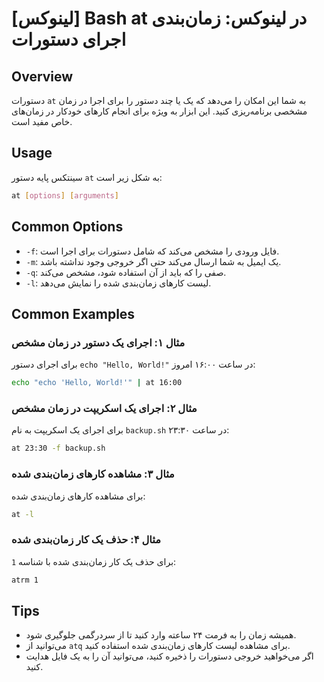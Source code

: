 # [لینوکس] Bash at در لینوکس: زمان‌بندی اجرای دستورات

## Overview
دستورات `at` به شما این امکان را می‌دهد که یک یا چند دستور را برای اجرا در زمان مشخصی برنامه‌ریزی کنید. این ابزار به ویژه برای انجام کارهای خودکار در زمان‌های خاص مفید است.

## Usage
سینتکس پایه دستور `at` به شکل زیر است:

```bash
at [options] [arguments]
```

## Common Options
- `-f`: فایل ورودی را مشخص می‌کند که شامل دستورات برای اجرا است.
- `-m`: یک ایمیل به شما ارسال می‌کند حتی اگر خروجی وجود نداشته باشد.
- `-q`: صفی را که باید از آن استفاده شود، مشخص می‌کند.
- `-l`: لیست کارهای زمان‌بندی شده را نمایش می‌دهد.

## Common Examples
### مثال ۱: اجرای یک دستور در زمان مشخص
برای اجرای دستور `echo "Hello, World!"` در ساعت ۱۶:۰۰ امروز:

```bash
echo "echo 'Hello, World!'" | at 16:00
```

### مثال ۲: اجرای یک اسکریپت در زمان مشخص
برای اجرای یک اسکریپت به نام `backup.sh` در ساعت ۲۳:۳۰:

```bash
at 23:30 -f backup.sh
```

### مثال ۳: مشاهده کارهای زمان‌بندی شده
برای مشاهده کارهای زمان‌بندی شده:

```bash
at -l
```

### مثال ۴: حذف یک کار زمان‌بندی شده
برای حذف یک کار زمان‌بندی شده با شناسه `1`:

```bash
atrm 1
```

## Tips
- همیشه زمان را به فرمت ۲۴ ساعته وارد کنید تا از سردرگمی جلوگیری شود.
- می‌توانید از `atq` برای مشاهده لیست کارهای زمان‌بندی شده استفاده کنید.
- اگر می‌خواهید خروجی دستورات را ذخیره کنید، می‌توانید آن را به یک فایل هدایت کنید.